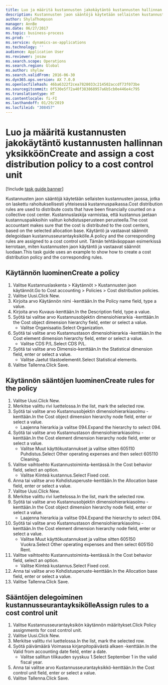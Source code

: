 ```yaml
---
title: Luo ja määritä kustannusten jakokäytäntö kustannusten hallinnan yksikköön
description: Kustannusten jaon sääntöjä käytetään sellaisten kustannusten jaossa, jotka on laskettu rahoituksellisesti yhteisessä kustannuspaikassa.
author: ShylaThompson
manager: AnnBe
ms.date: 06/27/2017
ms.topic: business-process
ms.prod: ''
ms.service: dynamics-ax-applications
ms.technology: ''
audience: Application User
ms.reviewer: josaw
ms.search.scope: Operations
ms.search.region: Global
ms.author: shylaw
ms.search.validFrom: 2016-06-30
ms.dyn365.ops.version: AX 7.0.0
ms.openlocfilehash: 46ba6322f2cea7828033c214502accdf73f073be
ms.sourcegitcommit: 0f530e5f72a40f383868957a6b5cb0e446e4c795
ms.translationtype: HT
ms.contentlocale: fi-FI
ms.lasthandoff: 01/29/2019
ms.locfileid: "308457"
---
```

# <a name="create-and-assign-a-cost-distribution-policy-to-a-cost-control-unit"></a><span data-ttu-id="4cf3c-103">Luo ja määritä kustannusten jakokäytäntö kustannusten hallinnan yksikköön</span><span class="sxs-lookup"><span data-stu-id="4cf3c-103">Create and assign a cost distribution policy to a cost control unit</span></span>

[!include [task guide banner](../../includes/task-guide-banner.md)]

<span data-ttu-id="4cf3c-104">Kustannusten jaon sääntöjä käytetään sellaisten kustannusten jaossa, jotka on laskettu rahoituksellisesti yhteisessä kustannuspaikassa.</span><span class="sxs-lookup"><span data-stu-id="4cf3c-104">Cost distribution rules are used to distribute costs that have been financially counted on a collective cost center.</span></span> <span data-ttu-id="4cf3c-105">Kustannuslaskija varmistaa, että kustannus jaetaan kustannuspaikkoihin valitun kohdistusperusteen perusteella.</span><span class="sxs-lookup"><span data-stu-id="4cf3c-105">The cost accountant makes sure that the cost is distributed to the cost centers, based on the selected allocation base.</span></span> <span data-ttu-id="4cf3c-106">Käytäntö ja vastaavat säännöt delegoidaan kustannusseurantayksikölle.</span><span class="sxs-lookup"><span data-stu-id="4cf3c-106">A policy and the corresponding rules are assigned to a cost control unit.</span></span> <span data-ttu-id="4cf3c-107">Tämän tehtäväoppaan esimerkissä kerrotaan, miten kustannusten jaon käytäntö ja vastaavat säännöt luodaan.</span><span class="sxs-lookup"><span data-stu-id="4cf3c-107">This task guide uses an example to show how to create a cost distribution policy and the corresponding rules.</span></span>


## <a name="create-a-policy"></a><span data-ttu-id="4cf3c-108">Käytännön luominen</span><span class="sxs-lookup"><span data-stu-id="4cf3c-108">Create a policy</span></span>
1. <span data-ttu-id="4cf3c-109">Valitse Kustannuslaskenta > Käytännöt > Kustannusten jaon käytännöt.</span><span class="sxs-lookup"><span data-stu-id="4cf3c-109">Go to Cost accounting > Policies > Cost distribution policies.</span></span>
2. <span data-ttu-id="4cf3c-110">Valitse Uusi.</span><span class="sxs-lookup"><span data-stu-id="4cf3c-110">Click New.</span></span>
3. <span data-ttu-id="4cf3c-111">Kirjoita arvo Käytännön nimi -kenttään.</span><span class="sxs-lookup"><span data-stu-id="4cf3c-111">In the Policy name field, type a value.</span></span>
4. <span data-ttu-id="4cf3c-112">Kirjoita arvo Kuvaus-kenttään.</span><span class="sxs-lookup"><span data-stu-id="4cf3c-112">In the Description field, type a value.</span></span>
5. <span data-ttu-id="4cf3c-113">Syötä tai valitse arvo Kustannusobjektin dimensiohierarkia -kenttään.</span><span class="sxs-lookup"><span data-stu-id="4cf3c-113">In the Cost object dimension hierarchy field, enter or select a value.</span></span>
    * <span data-ttu-id="4cf3c-114">Valitse Organisaatio.</span><span class="sxs-lookup"><span data-stu-id="4cf3c-114">Select Organization.</span></span>  
6. <span data-ttu-id="4cf3c-115">Syötä tai valitse arvo Kustannustason dimensiohierarkia -kenttään.</span><span class="sxs-lookup"><span data-stu-id="4cf3c-115">In the Cost element dimension hierarchy field, enter or select a value.</span></span>
    * <span data-ttu-id="4cf3c-116">Valitse CDS P/L.</span><span class="sxs-lookup"><span data-stu-id="4cf3c-116">Select CDS P/L.</span></span>  
7. <span data-ttu-id="4cf3c-117">Syötä tai valitse arvo Dimensio-kenttään.</span><span class="sxs-lookup"><span data-stu-id="4cf3c-117">In the Statistical dimension field, enter or select a value.</span></span>
    * <span data-ttu-id="4cf3c-118">Valitse Jaetut tilastoelementit.</span><span class="sxs-lookup"><span data-stu-id="4cf3c-118">Select Statistical elements.</span></span>  
8. <span data-ttu-id="4cf3c-119">Valitse Tallenna.</span><span class="sxs-lookup"><span data-stu-id="4cf3c-119">Click Save.</span></span>

## <a name="create-rules-for-the-policy"></a><span data-ttu-id="4cf3c-120">Käytännön sääntöjen luominen</span><span class="sxs-lookup"><span data-stu-id="4cf3c-120">Create rules for the policy</span></span>
1. <span data-ttu-id="4cf3c-121">Valitse Uusi.</span><span class="sxs-lookup"><span data-stu-id="4cf3c-121">Click New.</span></span>
2. <span data-ttu-id="4cf3c-122">Merkitse valittu rivi luettelossa.</span><span class="sxs-lookup"><span data-stu-id="4cf3c-122">In the list, mark the selected row.</span></span>
3. <span data-ttu-id="4cf3c-123">Syötä tai valitse arvo Kustannusobjektin dimensiohierarkiasolmu -kenttään.</span><span class="sxs-lookup"><span data-stu-id="4cf3c-123">In the Cost object dimension hierarchy node field, enter or select a value.</span></span>
    * <span data-ttu-id="4cf3c-124">Laajenna hierarkia ja valitse 094.</span><span class="sxs-lookup"><span data-stu-id="4cf3c-124">Expand the hierarchy to select 094.</span></span>  
4. <span data-ttu-id="4cf3c-125">Syötä tai valitse arvo Kustannustason dimensiohierarkiasolmu -kenttään.</span><span class="sxs-lookup"><span data-stu-id="4cf3c-125">In the Cost element dimension hierarchy node field, enter or select a value.</span></span>
    * <span data-ttu-id="4cf3c-126">Valitse Muut käyttökustannukset ja valitse sitten 605110 Puhdistus.</span><span class="sxs-lookup"><span data-stu-id="4cf3c-126">Select Other operating expenses and then select 605110 Cleaning.</span></span>  
5. <span data-ttu-id="4cf3c-127">Valitse vaihtoehto Kustannustoiminta-kentässä.</span><span class="sxs-lookup"><span data-stu-id="4cf3c-127">In the Cost behavior field, select an option.</span></span>
    * <span data-ttu-id="4cf3c-128">Valitse Kiinteä kustannus.</span><span class="sxs-lookup"><span data-stu-id="4cf3c-128">Select Fixed cost.</span></span>  
6. <span data-ttu-id="4cf3c-129">Anna tai valitse arvo Kohdistusperuste-kenttään.</span><span class="sxs-lookup"><span data-stu-id="4cf3c-129">In the Allocation base field, enter or select a value.</span></span>
7. <span data-ttu-id="4cf3c-130">Valitse Uusi.</span><span class="sxs-lookup"><span data-stu-id="4cf3c-130">Click New.</span></span>
8. <span data-ttu-id="4cf3c-131">Merkitse valittu rivi luettelossa.</span><span class="sxs-lookup"><span data-stu-id="4cf3c-131">In the list, mark the selected row.</span></span>
9. <span data-ttu-id="4cf3c-132">Syötä tai valitse arvo Kustannusobjektin dimensiohierarkiasolmu -kenttään.</span><span class="sxs-lookup"><span data-stu-id="4cf3c-132">In the Cost object dimension hierarchy node field, enter or select a value.</span></span>
    * <span data-ttu-id="4cf3c-133">Laajenna hierarkia ja valitse 094.</span><span class="sxs-lookup"><span data-stu-id="4cf3c-133">Expand the hierarchy to select 094.</span></span>  
10. <span data-ttu-id="4cf3c-134">Syötä tai valitse arvo Kustannustason dimensiohierarkiasolmu -kenttään.</span><span class="sxs-lookup"><span data-stu-id="4cf3c-134">In the Cost element dimension hierarchy node field, enter or select a value.</span></span>
    * <span data-ttu-id="4cf3c-135">Valitse Muut käyttökustannukset ja valitse sitten 605150 Vuokra.</span><span class="sxs-lookup"><span data-stu-id="4cf3c-135">Select Other operating expenses and then select 605150 Rent.</span></span>  
11. <span data-ttu-id="4cf3c-136">Valitse vaihtoehto Kustannustoiminta-kentässä.</span><span class="sxs-lookup"><span data-stu-id="4cf3c-136">In the Cost behavior field, select an option.</span></span>
    * <span data-ttu-id="4cf3c-137">Valitse Kiinteä kustannus.</span><span class="sxs-lookup"><span data-stu-id="4cf3c-137">Select Fixed cost.</span></span>  
12. <span data-ttu-id="4cf3c-138">Anna tai valitse arvo Kohdistusperuste-kenttään.</span><span class="sxs-lookup"><span data-stu-id="4cf3c-138">In the Allocation base field, enter or select a value.</span></span>
13. <span data-ttu-id="4cf3c-139">Valitse Tallenna.</span><span class="sxs-lookup"><span data-stu-id="4cf3c-139">Click Save.</span></span>

## <a name="assign-rules-to-a-cost-control-unit"></a><span data-ttu-id="4cf3c-140">Sääntöjen delegoiminen kustannusseurantayksikölle</span><span class="sxs-lookup"><span data-stu-id="4cf3c-140">Assign rules to a cost control unit</span></span>
1. <span data-ttu-id="4cf3c-141">Valitse Kustannusseurantayksikön käytännön määritykset.</span><span class="sxs-lookup"><span data-stu-id="4cf3c-141">Click Policy assignments for cost control unit.</span></span>
2. <span data-ttu-id="4cf3c-142">Valitse Uusi.</span><span class="sxs-lookup"><span data-stu-id="4cf3c-142">Click New.</span></span>
3. <span data-ttu-id="4cf3c-143">Merkitse valittu rivi luettelossa.</span><span class="sxs-lookup"><span data-stu-id="4cf3c-143">In the list, mark the selected row.</span></span>
4. <span data-ttu-id="4cf3c-144">Syötä päivämäärä Voimassa kirjanpitopäivästä alkaen -kenttään.</span><span class="sxs-lookup"><span data-stu-id="4cf3c-144">In the Valid from accounting date field, enter a date.</span></span>
    * <span data-ttu-id="4cf3c-145">Valitse sallitun tilikauden syyskuu 1.</span><span class="sxs-lookup"><span data-stu-id="4cf3c-145">Select September 1 in the valid fiscal year.</span></span>  
5. <span data-ttu-id="4cf3c-146">Anna tai valitse arvo Kustannusseurantayksikkö-kenttään.</span><span class="sxs-lookup"><span data-stu-id="4cf3c-146">In the Cost control unit field, enter or select a value.</span></span>
6. <span data-ttu-id="4cf3c-147">Valitse Tallenna.</span><span class="sxs-lookup"><span data-stu-id="4cf3c-147">Click Save.</span></span>

